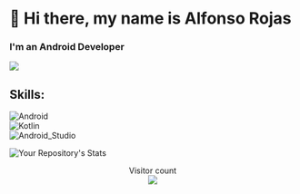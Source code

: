 # 👋 Hi there, my name is Alfonso Rojas
### I'm an Android Developer

<img src="https://1.bp.blogspot.com/-b1_n6tOHvWU/YKMssWEjo-I/AAAAAAAAQjk/vIJQsAPUpRQKxR44GoCbm3CtRgr8tVBKACLcBGAsYHQ/s0/Android_NewForDevelopers_1024x512_updated.png">

## Skills:
![Android](https://img.shields.io/badge/Android-3DDC84?style=for-the-badge&logo=android&logoColor=white&labelColor=101010)</br>
![Kotlin](https://img.shields.io/badge/Kotlin-0095D5?style=for-the-badge&logo=kotlin&logoColor=white&labelColor=101010)</br>
![Android_Studio](https://img.shields.io/badge/Android_Studio-3DDC84?style=for-the-badge&logo=android-studio&logoColor=white&labelColor=101010)</br>

![Your Repository's Stats](https://github-readme-stats.vercel.app/api/top-langs/?username=alfonsorojasrvz&theme=blue-green)


<!--
**alfonsorojasrvz/alfonsorojasrvz** is a ✨ _special_ ✨ repository because its `README.md` (this file) appears on your GitHub profile.

Here are some ideas to get you started:

- 🔭 I’m currently working on ...
- 🌱 I’m currently learning ...
- 👯 I’m looking to collaborate on ...
- 🤔 I’m looking for help with ...
- 💬 Ask me about ...
- 📫 How to reach me: ...
- 😄 Pronouns: ...
- ⚡ Fun fact: ...
-->
<p align="center"> 
  Visitor count<br>
  <img src="https://profile-counter.glitch.me/alfonsorojasrvz/count.svg" />
</p>
